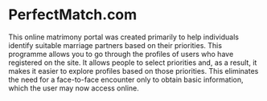 # PerfectMatch.com

This online matrimony portal was created primarily to help individuals identify suitable marriage partners based on their priorities. This programme allows you to go through the profiles of users who have registered on the site. It allows people to select priorities and, as a result, it makes it easier to explore profiles based on those priorities. This eliminates the need for a face-to-face encounter only to obtain basic information, which the user may now access online.
